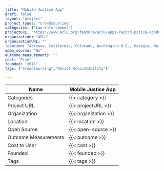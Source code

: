 ```yaml
---
title: "Mobile Justice App"
draft: false
layout: "project"
project_types: "Crowdsourcing"
categories: ["Law Enforcement"]
projectURL: "https://www.aclu.org/feature/aclu-apps-record-police-conduct"
organization: "ACLU"
organizationURL: ""
location: "Arizona, California, Colorado, Washington D.C., Gerogia, Maryland, Michigan, Minnesota, Mississippi, Missouri, Nebraska, New Jersey, New Mexico, North Carolina, Oklahoma, Oregon, Pennsylvania, Virginia"
open_source: "No"
outcome_measurements: ""
cost: "Free"
founded: "2015"
tags: ["Crowdsourcing","Police Accountability"]

---
```



Name                    |  Mobile Justice App    
------------------------|----
Categories              | {{< category >}} 
Project URL             | {{< projectURL >}} 
Organization            | {{< organization >}} 
Location                | {{< location >}} 
Open Source             | {{< open-source >}} 
Outcome Measurements    | {{< outcome >}} 
Cost to User            | {{< cost >}} 
Founded                 | {{< founded >}} 
Tags                    | {{< tags >}} 

